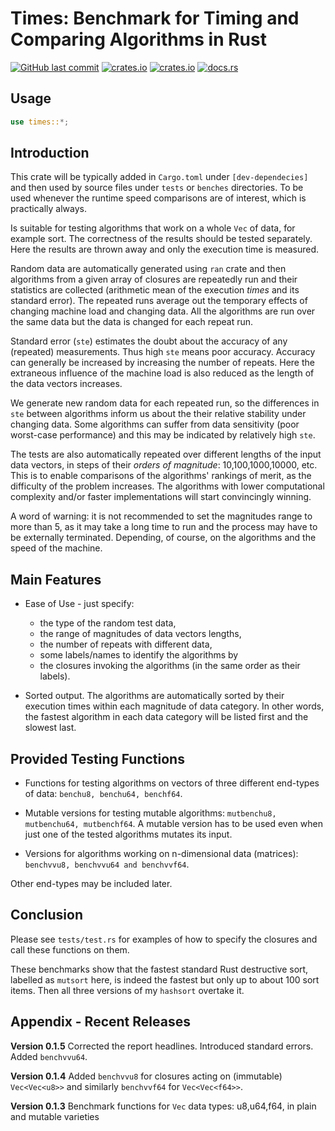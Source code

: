 # Times: Benchmark for Timing and Comparing Algorithms in Rust

[<img alt="GitHub last commit" src="https://img.shields.io/github/last-commit/liborty/times/HEAD?logo=github">](https://github.com/liborty/times)
[<img alt="crates.io" src="https://img.shields.io/crates/v/times?logo=rust">](https://crates.io/crates/times)
[<img alt="crates.io" src="https://img.shields.io/crates/d/times?logo=rust">](https://crates.io/crates/times)
[<img alt="docs.rs" src="https://img.shields.io/docsrs/times?logo=rust">](https://docs.rs/times)

## Usage

```rust
use times::*;
```

## Introduction

This crate will be typically added in `Cargo.toml` under `[dev-dependecies]`  and then used by source files under `tests` or `benches` directories. To be used whenever the runtime speed comparisons are of interest, which is practically always.

Is suitable for testing algorithms that work on a whole `Vec` of data, for example sort. The correctness of the results
should be tested separately. Here the results are thrown away and only the execution time is measured.

Random data are automatically generated using `ran` crate and then algorithms from a given array of closures are repeatedly run and their statistics are collected (arithmetic mean of the execution *times* and its standard error). The repeated runs  average out the temporary effects of changing machine load and changing data. All the algorithms are run over the same data but the data is changed for each repeat run.

Standard error (`ste`) estimates the doubt about the accuracy of any (repeated) measurements. Thus high `ste` means poor accuracy. Accuracy can generally be increased  by increasing the number of repeats. Here the extraneous influence of the machine load is also reduced as the length of the data vectors increases.

We generate new random data for each repeated run, so the differences in `ste` between algorithms inform us about the their relative stability under changing data. Some algorithms can suffer from data sensitivity (poor worst-case performance) and this may be indicated by relatively high `ste`.

The tests are also automatically repeated over different lengths of the input data vectors, in steps of their *orders of magnitude*: 10,100,1000,10000, etc. This is to enable comparisons of the algorithms' rankings of merit, as the difficulty of the problem increases. The algorithms with lower computational complexity and/or faster implementations will start convincingly winning. 

A word of warning: it is not recommended to set the magnitudes range to more than 5, as it may take a long time to run and the process may have to be externally terminated. Depending, of course, on the algorithms and the speed of the machine.

## Main Features

* Ease of Use - just specify:
  * the type of the random test data,
  * the range of magnitudes of data vectors lengths,
  * the number of repeats with different data,
  * some labels/names to identify the algorithms by
  * the closures invoking the algorithms (in the same order as their labels).

* Sorted output. The algorithms are automatically sorted by their execution times within each magnitude of data category. In other words, the fastest algorithm in each data category will be listed first and the slowest last.

## Provided Testing Functions

* Functions for testing algorithms on vectors of three different end-types of data: `benchu8, benchu64, benchf64`. 

* Mutable versions for testing mutable algorithms: `mutbenchu8, mutbenchu64, mutbenchf64`. A mutable version has to be used even when just one of the tested algorithms mutates its input.

 * Versions for algorithms working on n-dimensional data (matrices): `benchvvu8, benchvvu64 and benchvvf64`.

 Other end-types may be included later.

## Conclusion

Please see `tests/test.rs` for examples of how to specify the closures and call these functions on them.

These benchmarks show that the fastest standard Rust destructive sort, labelled as `mutsort` here, is indeed the fastest but only up to about 100 sort items. Then all three versions of my `hashsort` overtake it.

## Appendix - Recent Releases

**Version 0.1.5** Corrected the report headlines. Introduced standard errors. Added `benchvvu64`.

**Version 0.1.4** Added `benchvvu8` for closures acting on (immutable) `Vec<Vec<u8>>` and similarly `benchvvf64` for `Vec<Vec<f64>>`.

**Version 0.1.3** Benchmark functions for `Vec` data types: u8,u64,f64, in plain and mutable varieties

